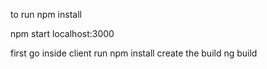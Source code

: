 to run npm install

npm start
localhost:3000

first go inside client run 
npm install
create the build
ng build
